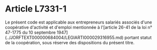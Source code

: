 # Article L7331-1

<div align="left">
  Le présent code est applicable aux entrepreneurs salariés associés d'une coopérative d'activité et d'emploi mentionnée à l'[article 26-41 de la loi n° 47-1775 du 10 septembre 1947](../JORFTEXT000000684004/LEGIARTI000029316955.md) portant statut de la coopération, sous réserve des dispositions du présent titre. <br /> <br /> <br /> <br />
